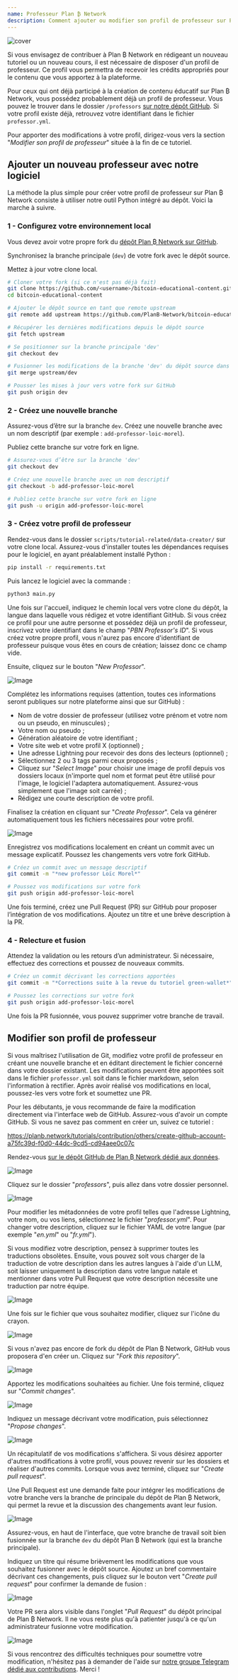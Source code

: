 ```yaml
---
name: Professeur Plan ₿ Network
description: Comment ajouter ou modifier son profil de professeur sur Plan ₿ Network ?
---
```

![cover](assets/cover.webp)

Si vous envisagez de contribuer à Plan ₿ Network en rédigeant un nouveau tutoriel ou un nouveau cours, il est nécessaire de disposer d'un profil de professeur. Ce profil vous permettra de recevoir les crédits appropriés pour le contenu que vous apportez à la plateforme.

Pour ceux qui ont déjà participé à la création de contenu éducatif sur Plan ₿ Network, vous possédez probablement déjà un profil de professeur. Vous pouvez le trouver dans le dossier `/professors` [sur notre dépôt GitHub](https://github.com/PlanB-Network/bitcoin-educational-content/tree/dev/professors). Si votre profil existe déjà, retrouvez votre identifiant dans le fichier `professor.yml`.

Pour apporter des modifications à votre profil, dirigez-vous vers la section "*Modifier son profil de professeur*" située à la fin de ce tutoriel.

## Ajouter un nouveau professeur avec notre logiciel

La méthode la plus simple pour créer votre profil de professeur sur Plan ₿ Network consiste à utiliser notre outil Python intégré au dépôt. Voici la marche à suivre.

### 1 - Configurez votre environnement local

Vous devez avoir votre propre fork du [dépôt Plan ₿ Network sur GitHub](https://github.com/PlanB-Network/bitcoin-educational-content).

Synchronisez la branche principale (`dev`) de votre fork avec le dépôt source.

Mettez à jour votre clone local.

```bash
# Cloner votre fork (si ce n'est pas déjà fait)
git clone https://github.com/<username>/bitcoin-educational-content.git
cd bitcoin-educational-content

# Ajouter le dépôt source en tant que remote upstream
git remote add upstream https://github.com/PlanB-Network/bitcoin-educational-content.git

# Récupérer les dernières modifications depuis le dépôt source
git fetch upstream

# Se positionner sur la branche principale 'dev'
git checkout dev

# Fusionner les modifications de la branche 'dev' du dépôt source dans votre fork
git merge upstream/dev

# Pousser les mises à jour vers votre fork sur GitHub
git push origin dev
```

### 2 - Créez une nouvelle branche

Assurez-vous d’être sur la branche `dev`. Créez une nouvelle branche avec un nom descriptif (par exemple : `add-professor-loic-morel`).

Publiez cette branche sur votre fork en ligne.

```bash
# Assurez-vous d’être sur la branche 'dev'
git checkout dev

# Créez une nouvelle branche avec un nom descriptif
git checkout -b add-professor-loic-morel

# Publiez cette branche sur votre fork en ligne
git push -u origin add-professor-loic-morel
```

### 3 - Créez votre profil de professeur

Rendez-vous dans le dossier `scripts/tutorial-related/data-creator/` sur votre clone local. Assurez-vous d'installer toutes les dépendances requises pour le logiciel, en ayant préalablement installé Python :

```bash
pip install -r requirements.txt
```

Puis lancez le logiciel avec la commande :

```bash
python3 main.py
```

Une fois sur l'accueil, indiquez le chemin local vers votre clone du dépôt, la langue dans laquelle vous rédigez et votre identifiant GitHub. Si vous créez ce profil pour une autre personne et possédez déjà un profil de professeur, inscrivez votre identifiant dans le champ "*PBN Professor's ID*". Si vous créez votre propre profil, vous n'aurez pas encore d'identifiant de professeur puisque vous êtes en cours de création; laissez donc ce champ vide.

Ensuite, cliquez sur le bouton "*New Professor*".

![Image](assets/fr/01.webp)

Complétez les informations requises (attention, toutes ces informations seront publiques sur notre plateforme ainsi que sur GitHub) :
- Nom de votre dossier de professeur (utilisez votre prénom et votre nom ou un pseudo, en minuscules) ;
- Votre nom ou pseudo ;
- Génération aléatoire de votre identifiant ;
- Votre site web et votre profil X (optionnel) ;
- Une adresse Lightning pour recevoir des dons des lecteurs (optionnel) ;
- Sélectionnez 2 ou 3 tags parmi ceux proposés ;
- Cliquez sur "*Select Image*" pour choisir une image de profil depuis vos dossiers locaux (n'importe quel nom et format peut être utilisé pour l'image, le logiciel l'adaptera automatiquement. Assurez-vous simplement que l'image soit carrée) ;
- Rédigez une courte description de votre profil.

Finalisez la création en cliquant sur "*Create Professor*". Cela va générer automatiquement tous les fichiers nécessaires pour votre profil.

![Image](assets/fr/02.webp)

Enregistrez vos modifications localement en créant un commit avec un message explicatif. Poussez les changements vers votre fork GitHub.

```bash
# Créez un commit avec un message descriptif
git commit -m "*new professor Loïc Morel*"

# Poussez vos modifications sur votre fork
git push origin add-professor-loic-morel
```

Une fois terminé, créez une Pull Request (PR) sur GitHub pour proposer l’intégration de vos modifications. Ajoutez un titre et une brève description à la PR.

### 4 - Relecture et fusion

Attendez la validation ou les retours d’un administrateur. Si nécessaire, effectuez des corrections et poussez de nouveaux commits.

```bash
# Créez un commit décrivant les corrections apportées
git commit -m "*Corrections suite à la revue du tutoriel green-wallet*"

# Poussez les corrections sur votre fork
git push origin add-professor-loic-morel
```

Une fois la PR fusionnée, vous pouvez supprimer votre branche de travail.

## Modifier son profil de professeur

Si vous maîtrisez l'utilisation de Git, modifiez votre profil de professeur en créant une nouvelle branche et en éditant directement le fichier concerné dans votre dossier existant. Les modifications peuvent être apportées soit dans le fichier `professor.yml` soit dans le fichier markdown, selon l'information à rectifier. Après avoir réalisé vos modifications en local, poussez-les vers votre fork et soumettez une PR.

Pour les débutants, je vous recommande de faire la modification directement via l'interface web de GitHub. Assurez-vous d'avoir un compte GitHub. Si vous ne savez pas comment en créer un, suivez ce tutoriel :

https://planb.network/tutorials/contribution/others/create-github-account-a75fc39d-f0d0-44dc-9cd5-cd94aee0c07c

Rendez-vous [sur le dépôt GitHub de Plan ₿ Network dédié aux données](https://github.com/PlanB-Network/bitcoin-educational-content/graphs/contributors).

![Image](assets/fr/03.webp)

Cliquez sur le dossier "*professors*", puis allez dans votre dossier personnel.

![Image](assets/fr/04.webp)

Pour modifier les métadonnées de votre profil telles que l'adresse Lightning, votre nom, ou vos liens, sélectionnez le fichier "*professor.yml*". Pour changer votre description, cliquez sur le fichier YAML de votre langue (par exemple "*en.yml*" ou "*fr.yml*").

Si vous modifiez votre description, pensez à supprimer toutes les traductions obsolètes. Ensuite, vous pouvez soit vous charger de la traduction de votre description dans les autres langues à l'aide d'un LLM, soit laisser uniquement la description dans votre langue natale et mentionner dans votre Pull Request que votre description nécessite une traduction par notre équipe.

![Image](assets/fr/05.webp)

Une fois sur le fichier que vous souhaitez modifier, cliquez sur l'icône du crayon.

![Image](assets/fr/06.webp)

Si vous n'avez pas encore de fork du dépôt de Plan ₿ Network, GitHub vous proposera d'en créer un. Cliquez sur "*Fork this repository*".

![Image](assets/fr/07.webp)

Apportez les modifications souhaitées au fichier. Une fois terminé, cliquez sur "*Commit changes*".

![Image](assets/fr/08.webp)

Indiquez un message décrivant votre modification, puis sélectionnez "*Propose changes*".

![Image](assets/fr/09.webp)

Un récapitulatif de vos modifications s'affichera. Si vous désirez apporter d'autres modifications à votre profil, vous pouvez revenir sur les dossiers et réaliser d'autres commits. Lorsque vous avez terminé, cliquez sur "*Create pull request*".

Une Pull Request est une demande faite pour intégrer les modifications de votre branche vers la branche de principale du dépôt de Plan ₿ Network, qui permet la revue et la discussion des changements avant leur fusion.

![Image](assets/fr/10.webp)

Assurez-vous, en haut de l'interface, que votre branche de travail soit bien fusionnée sur la branche `dev` du dépôt Plan ₿ Network (qui est la branche principale).

Indiquez un titre qui résume brièvement les modifications que vous souhaitez fusionner avec le dépôt source. Ajoutez un bref commentaire décrivant ces changements, puis cliquez sur le bouton vert "*Create pull request*" pour confirmer la demande de fusion :

![Image](assets/fr/11.webp)

Votre PR sera alors visible dans l'onglet "*Pull Request*" du dépôt principal de Plan ₿ Network. Il ne vous reste plus qu'à patienter jusqu'à ce qu'un administrateur fusionne votre modification.

![Image](assets/fr/12.webp)

Si vous rencontrez des difficultés techniques pour soumettre votre modification, n'hésitez pas à demander de l'aide sur [notre groupe Telegram dédié aux contributions](https://t.me/PlanBNetwork_ContentBuilder). Merci !
